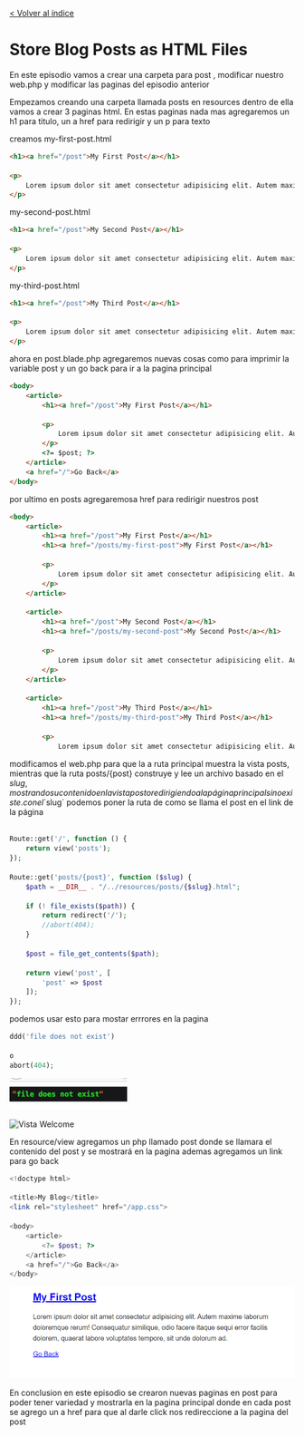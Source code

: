 [< Volver al índice](/docs/readme.md)

#  Store Blog Posts as HTML Files

En este episodio vamos a crear una carpeta para post , modificar nuestro web.php y modificar las paginas del episodio anterior

Empezamos creando una carpeta llamada posts en resources dentro de ella vamos a crear 3 paginas html. En estas paginas nada mas agregaremos un h1 para titulo, un a href para redirigir y un p para texto

creamos 
my-first-post.html
```html
<h1><a href="/post">My First Post</a></h1>

<p>
    Lorem ipsum dolor sit amet consectetur adipisicing elit. Autem maxime laborum doloremque rerum! Consequatur similique, odio facere itaque sequi error facilis dolorem, quaerat labore voluptates tempore, sit unde dolorum ad.
</p>

```

my-second-post.html


```html
<h1><a href="/post">My Second Post</a></h1>

<p>
    Lorem ipsum dolor sit amet consectetur adipisicing elit. Autem maxime laborum doloremque rerum! Consequatur similique, odio facere itaque sequi error facilis dolorem, quaerat labore voluptates tempore, sit unde dolorum ad.
</p>
```

my-third-post.html

```html
<h1><a href="/post">My Third Post</a></h1>

<p>
    Lorem ipsum dolor sit amet consectetur adipisicing elit. Autem maxime laborum doloremque rerum! Consequatur similique, odio facere itaque sequi error facilis dolorem, quaerat labore voluptates tempore, sit unde dolorum ad.
</p>
```

ahora en post.blade.php agregaremos nuevas cosas como      <?= $post; ?> para imprimir la variable post y un go back para ir a la pagina principal 

```html
<body>
    <article>
        <h1><a href="/post">My First Post</a></h1>

        <p>
            Lorem ipsum dolor sit amet consectetur adipisicing elit. Autem maxime laborum doloremque rerum! Consequatur similique, odio facere itaque sequi error facilis dolorem, quaerat labore voluptates tempore, sit unde dolorum ad.
        </p>
        <?= $post; ?>
    </article>
    <a href="/">Go Back</a>
</body>
```

por ultimo en posts agregaremosa href para redirigir nuestros post

```html
<body>
    <article>
        <h1><a href="/post">My First Post</a></h1>
        <h1><a href="/posts/my-first-post">My First Post</a></h1>

        <p>
            Lorem ipsum dolor sit amet consectetur adipisicing elit. Autem maxime laborum doloremque rerum! Consequatur similique, odio facere itaque sequi error facilis dolorem, quaerat labore voluptates tempore, sit unde dolorum ad.
        </p>
    </article>

    <article>
        <h1><a href="/post">My Second Post</a></h1>
        <h1><a href="/posts/my-second-post">My Second Post</a></h1>

        <p>
            Lorem ipsum dolor sit amet consectetur adipisicing elit. Autem maxime laborum doloremque rerum! Consequatur similique, odio facere itaque sequi error facilis dolorem, quaerat labore voluptates tempore, sit unde dolorum ad.
        </p>
    </article>

    <article>
        <h1><a href="/post">My Third Post</a></h1>
        <h1><a href="/posts/my-third-post">My Third Post</a></h1>

        <p>
            Lorem ipsum dolor sit amet consectetur adipisicing elit. Autem maxime laborum doloremque rerum! Consequatur similique, odio facere itaque sequi error facilis dolorem, quaerat labore voluptates tempore, sit unde dolorum ad.

```

modificamos el web.php para que la a ruta principal muestra la vista posts, mientras que la ruta posts/{post} construye y lee un archivo basado en el $slug, mostrando su contenido en la vista post o redirigiendo a la página principal si no existe. con el ´$slug´ podemos poner la ruta de como se llama el post en el link de la página
```php

Route::get('/', function () {
    return view('posts');
});

Route::get('posts/{post}', function ($slug) {
    $path = __DIR__ . "/../resources/posts/{$slug}.html";

    if (! file_exists($path)) {
        return redirect('/');
        //abort(404);
    }

    $post = file_get_contents($path);

    return view('post', [
        'post' => $post
    ]);
});

```

podemos usar esto para mostar errrores en la pagina

```php
ddd('file does not exist')

o
abort(404);

```

![Vista Welcome](images/file-does-not.png)

![Vista Welcome](images/404.pngg)


En resource/view agregamos un php llamado post donde se llamara el contenido del post y se mostrará en la pagina ademas agregamos un link para go back
```php
<!doctype html>

<title>My Blog</title>
<link rel="stylesheet" href="/app.css">

<body>
    <article>
        <?= $post; ?>
    </article>
    <a href="/">Go Back</a>
</body>


```

![Vista Welcome](images/ep8.png)


En conclusion en este episodio se crearon nuevas paginas en post para poder tener variedad y mostrarla en la pagina principal donde en cada post se agrego un a href para que al darle click nos redireccione a la pagina del post